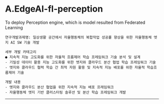 # A.EdgeAI-fl-perception
To deploy Perception engine,  which is model resulted from Federated Learning 

```
연구개발과제명: 일상생활 공간에서 자율행동체의 복합작업 성공률 향상을 위한 자율행동체 엣지 AI SW 기술 개발

세부 개발 카테고리
● 지속적 지능 고도화를 위한 자율적 흐름제어 학습 프레임워크 기술 분석 및 설계
- 기밀성 데이터 활용 지능 고도화를 위한 엣지와 클라우드 분산 협업 학습 프레임워크 기술
- 엣지와 클라우드 협력 학습 간 최적 자원 활용 및 지속적 지능 배포를 위한 자율적 학습흐름제어 기술

개발 내용 
- 엣지와 클라우드 분산 협업을 위한 지속적 지능 배포 프레임워크 
- 자율행동체 엣지 기반 클러스터링 솔루션 및 분산 학습 프레임워크 개발
```

---

